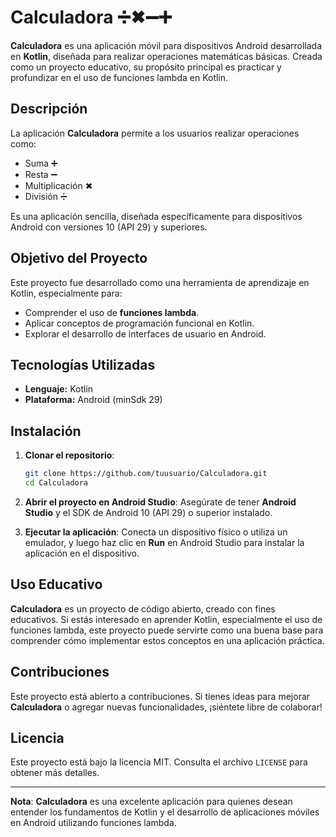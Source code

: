 
# Calculadora ➗✖➖➕

**Calculadora** es una aplicación móvil para dispositivos Android desarrollada en **Kotlin**, diseñada para realizar operaciones matemáticas básicas. Creada como un proyecto educativo, su propósito principal es practicar y profundizar en el uso de funciones lambda en Kotlin.

## Descripción

La aplicación **Calculadora** permite a los usuarios realizar operaciones como:
- Suma ➕
- Resta ➖
- Multiplicación ✖
- División ➗

Es una aplicación sencilla, diseñada específicamente para dispositivos Android con versiones 10 (API 29) y superiores.

## Objetivo del Proyecto

Este proyecto fue desarrollado como una herramienta de aprendizaje en Kotlin, especialmente para:
- Comprender el uso de **funciones lambda**.
- Aplicar conceptos de programación funcional en Kotlin.
- Explorar el desarrollo de interfaces de usuario en Android.

## Tecnologías Utilizadas

- **Lenguaje:** Kotlin
- **Plataforma:** Android (minSdk 29)

## Instalación

1. **Clonar el repositorio**:
   ```bash
   git clone https://github.com/tuusuario/Calculadora.git
   cd Calculadora
   ```

2. **Abrir el proyecto en Android Studio**:
   Asegúrate de tener **Android Studio** y el SDK de Android 10 (API 29) o superior instalado.

3. **Ejecutar la aplicación**:
   Conecta un dispositivo físico o utiliza un emulador, y luego haz clic en **Run** en Android Studio para instalar la aplicación en el dispositivo.

## Uso Educativo

**Calculadora** es un proyecto de código abierto, creado con fines educativos. Si estás interesado en aprender Kotlin, especialmente el uso de funciones lambda, este proyecto puede servirte como una buena base para comprender cómo implementar estos conceptos en una aplicación práctica.

## Contribuciones

Este proyecto está abierto a contribuciones. Si tienes ideas para mejorar **Calculadora** o agregar nuevas funcionalidades, ¡siéntete libre de colaborar!

## Licencia

Este proyecto está bajo la licencia MIT. Consulta el archivo `LICENSE` para obtener más detalles.

---

**Nota**: **Calculadora** es una excelente aplicación para quienes desean entender los fundamentos de Kotlin y el desarrollo de aplicaciones móviles en Android utilizando funciones lambda.
